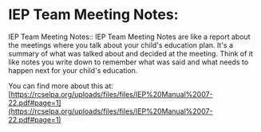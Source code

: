 # IEP Team Meeting Notes:
IEP Team Meeting Notes:: IEP Team Meeting Notes are like a report about the meetings where you talk about your child's education plan. It's a summary of what was talked about and decided at the meeting. Think of it like notes you write down to remember what was said and what needs to happen next for your child's education.

You can find more about this at: [https://rcselpa.org/uploads/files/files/IEP%20Manual%2007-22.pdf#page=1](https://rcselpa.org/uploads/files/files/IEP%20Manual%2007-22.pdf#page=1)
